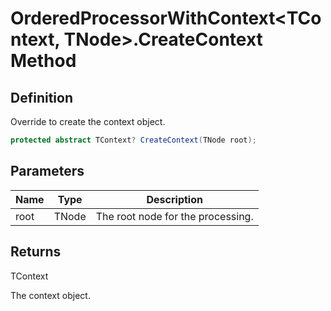 # OrderedProcessorWithContext&lt;TContext, TNode&gt;.CreateContext Method
## Definition

Override to create the context object.

```c#
protected abstract TContext? CreateContext(TNode root);
```

## Parameters

| Name | Type | Description |
| ---- | ---- | ----------- |
| root | TNode | The root node for the processing. |

## Returns

TContext

The context object.
